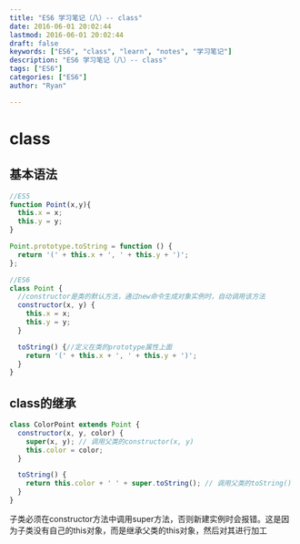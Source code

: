```yaml
---
title: "ES6 学习笔记（八）-- class"
date: 2016-06-01 20:02:44
lastmod: 2016-06-01 20:02:44
draft: false
keywords: ["ES6", "class", "learn", "notes", "学习笔记"]
description: "ES6 学习笔记（八）-- class"
tags: ["ES6"]
categories: ["ES6"]
author: "Ryan"

---
```


# class

## 基本语法

```javascript
//ES5
function Point(x,y){
  this.x = x;
  this.y = y;
}

Point.prototype.toString = function () {
  return '(' + this.x + ', ' + this.y + ')';
};

//ES6
class Point {
  //constructor是类的默认方法，通过new命令生成对象实例时，自动调用该方法
  constructor(x, y) {
    this.x = x;
    this.y = y;
  }

  toString() {//定义在类的prototype属性上面
    return '(' + this.x + ', ' + this.y + ')';
  }
}
```

## class的继承

```javascript
class ColorPoint extends Point {
  constructor(x, y, color) {
    super(x, y); // 调用父类的constructor(x, y)
    this.color = color;
  }

  toString() {
    return this.color + ' ' + super.toString(); // 调用父类的toString()
  }
}
```

子类必须在constructor方法中调用super方法，否则新建实例时会报错。这是因为子类没有自己的this对象，而是继承父类的this对象，然后对其进行加工
